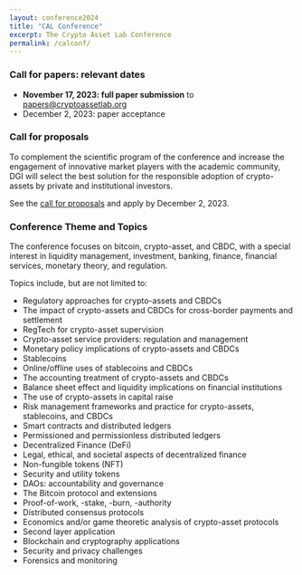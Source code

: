 ```yaml
---
layout: conference2024
title: "CAL Conference"
excerpt: The Crypto Asset Lab Conference
permalink: /calconf/
---
```


<!--
### CAL2024 Agenda is available at the [dedicated page]({{ site.baseurl }}/cal2024/)
-->

### Call for papers: relevant dates

* __November 17, 2023: full paper submission__ to [papers@cryptoassetlab.org](mailto:papers@cryptoassetlab.org)
* December 2, 2023: paper acceptance

### Call for proposals

To complement the scientific program of the conference
and increase the engagement of innovative market players with the academic community,
DGI will select the best solution for the responsible adoption of crypto-assets
by private and institutional investors.

See the
[call for proposals](https://docs.google.com/document/d/1DnvQI9fPWi8HjNNNY9UcX7xcMBDQhx-mXiVxgppfbdA)
and apply by December 2, 2023.

### Conference Theme and Topics

The conference focuses on bitcoin, crypto-asset, and CBDC,
with a special interest in
liquidity management, investment, banking, finance, financial services,
monetary theory, and regulation.

Topics include, but are not limited to:

* Regulatory approaches for crypto-assets and CBDCs
* The impact of crypto-assets and CBDCs for cross-border payments and settlement
* RegTech for crypto-asset supervision
* Crypto-asset service providers: regulation and management
* Monetary policy implications of crypto-assets and CBDCs
* Stablecoins
* Online/offline uses of stablecoins and CBDCs
* The accounting treatment of crypto-assets and CBDCs
* Balance sheet effect and liquidity implications on financial institutions
* The use of crypto-assets in capital raise
* Risk management frameworks and practice for crypto-assets, stablecoins, and CBDCs
* Smart contracts and distributed ledgers
* Permissioned and permissionless distributed ledgers
* Decentralized Finance (DeFi)
* Legal, ethical, and societal aspects of decentralized finance
* Non-fungible tokens (NFT)
* Security and utility tokens
* DAOs: accountability and governance
* The Bitcoin protocol and extensions
* Proof-of-work, -stake, -burn, -authority
* Distributed consensus protocols
* Economics and/or game theoretic analysis of crypto-asset protocols
* Second layer application
* Blockchain and cryptography applications
* Security and privacy challenges
* Forensics and monitoring
